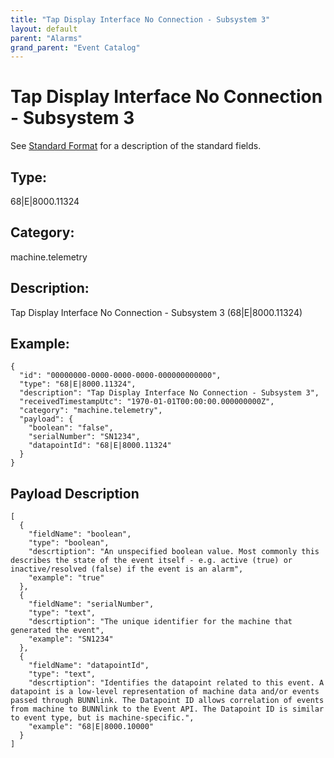 ```yaml
---
title: "Tap Display Interface No Connection - Subsystem 3"
layout: default
parent: "Alarms"
grand_parent: "Event Catalog"
---
```


# Tap Display Interface No Connection - Subsystem 3

See [Standard Format](/event-subscriptions/event-format) for a description of the standard fields.

## Type:

68\|E\|8000.11324

## Category:

machine.telemetry

## Description: 

Tap Display Interface No Connection - Subsystem 3 (68\|E\|8000.11324)

## Example:

```
{
  "id": "00000000-0000-0000-0000-000000000000",
  "type": "68|E|8000.11324",
  "description": "Tap Display Interface No Connection - Subsystem 3",
  "receivedTimestampUtc": "1970-01-01T00:00:00.000000000Z",
  "category": "machine.telemetry",
  "payload": {
    "boolean": "false",
    "serialNumber": "SN1234",
    "datapointId": "68|E|8000.11324"
  }
}
```

## Payload Description

```
[
  {
    "fieldName": "boolean",
    "type": "boolean",
    "descrtiption": "An unspecified boolean value. Most commonly this describes the state of the event itself - e.g. active (true) or inactive/resolved (false) if the event is an alarm",
    "example": "true"
  },
  {
    "fieldName": "serialNumber",
    "type": "text",
    "descrtiption": "The unique identifier for the machine that generated the event",
    "example": "SN1234"
  },
  {
    "fieldName": "datapointId",
    "type": "text",
    "descrtiption": "Identifies the datapoint related to this event. A datapoint is a low-level representation of machine data and/or events passed through BUNNlink. The Datapoint ID allows correlation of events from machine to BUNNlink to the Event API. The Datapoint ID is similar to event type, but is machine-specific.",
    "example": "68|E|8000.10000"
  }
]
```

